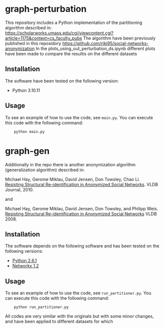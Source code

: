 
# graph-perturbation

This repository includes a Python implementation of the partitioning algorithm described in:
https://scholarworks.umass.edu/cgi/viewcontent.cgi?article=1175&context=cs_faculty_pubs
The algorithm have been previously published in this reposidory https://github.com/riki95/social-networks-anonymization
In the plots_using_out_perturbation_ds.ipynb different plots have been made to compare the resultis on the different datasets

## Installation

The software have been tested on the following version:

- Python 3.10.11

## Usage

To see an example of how to use the code, see `main.py`.  You can execute this code with the following command:

		python main.py 

# graph-gen

Additionally in the repo there is another anonymization algorithm (generalization algorithm) described in:

Michael Hay, Gerome Miklau, David Jensen, Don Towsley, Chao Li. [Resisting Structural Re-identification in Anonymized Social Networks](http://dx.doi.org/10.1007/s00778-010-0210-x). VLDB Journal, 2010.

and 

Michael Hay, Gerome Miklau, David Jensen, Don Towsley, and Philipp Weis. [Resisting Structural Re-identification in Anonymized Social Networks](http://www.vldb.org/pvldb/1/1453873.pdf)
VLDB 2008.

## Installation

The software depends on the following software and has been tested on the following versions:

- [Python 2.6.1](http://www.python.org/)
- [Networkx 1.2](http://networkx.lanl.gov/)

## Usage

To see an example of how to use the code, see `run_partitioner.py`.  You can execute this code with the following command:

		python run_partitioner.py 

All codes are very similar with the originals but with some minor changes, and have been applied to different datasets for which 


